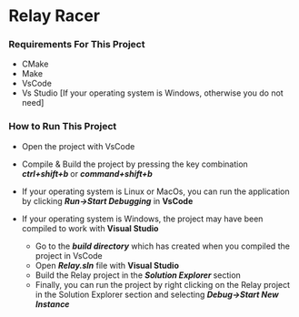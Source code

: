 # Relay Racer

### Requirements For This Project
* CMake
* Make
* VsCode
* Vs Studio [If your operating system is Windows, otherwise you do not need]

### How to Run This Project

* Open the project with VsCode

* Compile & Build the project by pressing the key combination <b><i>ctrl+shift+b </b></i> or <b><i>command+shift+b</b></i>

* If your operating system is Linux or MacOs, you can run the application by clicking  <b><i>Run->Start Debugging</b></i> in <b>VsCode</b>

* If your operating system is Windows, the project may have been compiled to work with <b>Visual Studio</b>
    * Go to the  <b><i>build directory</i></b> which has created when you compiled the project in VsCode
    * Open  <b><i>Relay.sln</i></b> file with  <b>Visual Studio</b>
    * Build the Relay project in the <b><i>Solution Explorer </b></i> section
    * Finally, you can run the project by right clicking on the Relay project in the Solution Explorer section and selecting  <b><i>Debug->Start New Instance </b></i>